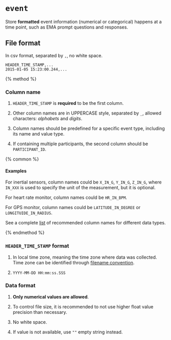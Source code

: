 # `event`

Store **formatted** event information (numerical or categorical) happens at a time point, such as EMA prompt questions and responses.

## File format

In csv format, separated by `,`, no white space.

```
HEADER_TIME_STAMP,...
2015-01-05 15:23:00.244,...
```

{% method %}

### Column name

1. `HEADER_TIME_STAMP` is **required** to be the first column.

2. Other column names are in UPPERCASE style, separated by `_`, allowed characters: *alphabets* and *digits*.

3. Column names should be predefined for a specific event type, including its name and value type.

4. If containing multiple participants, the second column should be `PARTICIPANT_ID`.

{% common %}

#### Examples

For inertial sensors, column names could be `X_IN_G`, `Y_IN_G`, `Z_IN_G`, where `IN_XXX` is used to specify the unit of the measurement, but it is optional.

For heart rate monitor, column names could be `HR_IN_BPM`.

For GPS monitor, column names could be `LATITUDE_IN_DEGREE` or `LONGITUIDE_IN_RADIUS`.

See a complete [list](#) of recommended column names for different data types.

{% endmethod %}

### `HEADER_TIME_STAMP` format
1. In local time zone, meaning the time zone where data was collected. Time zone can be identified through [filename convention](#).



2. `YYYY-MM-DD HH:mm:ss.SSS`



### Data format



1. **Only numerical values are allowed**.



2. To control file size, it is recommended to not use higher float value precision than necessary.



3. No white space.



4. If value is not available, use `""` empty string instead.




